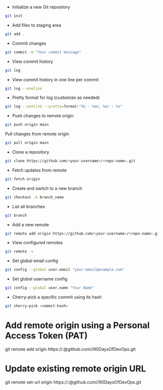 
- Initialize a new Git repository
```bash
git init
```

- Add files to staging area
```bash
git add .
```

- Commit changes
```bash
git commit -m "Your commit message"
```

- View commit history
```bash
git log
```

- View commit history in one line per commit
```bash
git log --oneline
```

- Pretty format for log (customize as needed)
```bash
git log --oneline --pretty=format:"%h - %an, %ar : %s"
```

- Push changes to remote origin
```bash
git push origin main
```

 Pull changes from remote origin
```bash
git pull origin main
```

- Clone a repository
```bash
git clone https://github.com/<your-username>/<repo-name>.git
```

- Fetch updates from remote
```bash
git fetch origin
```

- Create and switch to a new branch
```bash
git checkout -b branch_name
```

- List all branches
```bash
git branch
```

- Add a new remote
```bash
git remote add origin https://github.com/<your-username>/<repo-name>.git
```

- View configured remotes
```bash
git remote -v
```

- Set global email config
```bash
git config --global user.email "your-email@example.com"
```

- Set global username config
```bash
git config --global user.name "Your Name"
```

- Cherry-pick a specific commit using its hash
```bash
git cherry-pick <commit-hash>
```

# Add remote origin using a Personal Access Token (PAT)
git remote add origin https://<your-username>:<your-PAT>@github.com/<your-username>/90DaysOfDevOps.git

# Update existing remote origin URL
git remote set-url origin https://<your-username>:<your-PAT>@github.com/<your-username>/90DaysOfDevOps.git
